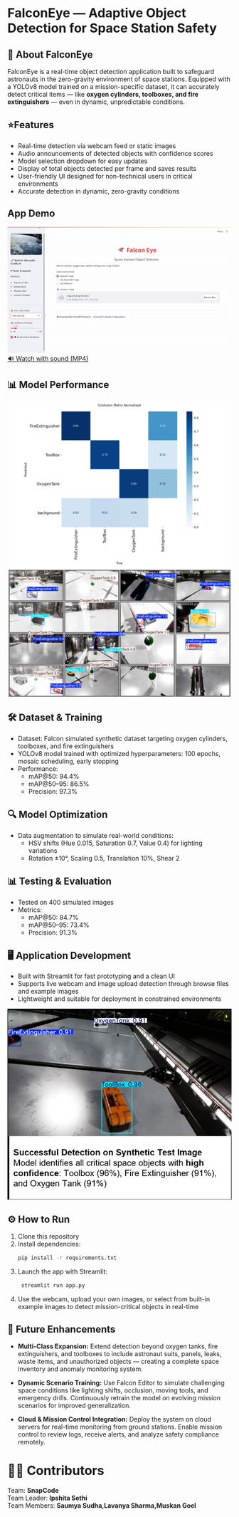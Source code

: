 # FalconEye — Adaptive Object Detection for Space Station Safety

## 🚀 About FalconEye

FalconEye is a real-time object detection application built to safeguard astronauts in the zero-gravity environment of space stations. Equipped with a YOLOv8 model trained on a mission-specific dataset, it can accurately detect critical items — like **oxygen cylinders, toolboxes, and fire extinguishers** — even in dynamic, unpredictable conditions.  

## ⭐Features   

- Real-time detection via webcam feed or static images  
- Audio announcements of detected objects with confidence scores  
- Model selection dropdown for easy updates  
- Display of total objects detected per frame and saves results  
- User-friendly UI designed for non-technical users in critical environments  
- Accurate detection in dynamic, zero-gravity conditions
## App Demo  
![FalconEye Demo](docs/FalconEye_Demo.gif)  
[🔊 Watch with sound (MP4)](docs/FalconEye_Demo.mp4)  

## 📊 Model Performance
<p align="center">
    <img src="results/confusion_matrix_normalized.png" width="500">  
  <img src="results/val_batch2_pred.jpg" width="500">
</p>  

## 🛠 Dataset & Training  
- Dataset: Falcon simulated synthetic dataset targeting oxygen cylinders, toolboxes, and fire extinguishers  
- YOLOv8 model trained with optimized hyperparameters: 100 epochs, mosaic scheduling, early stopping  
- Performance:  
  - mAP@50: 94.4%  
  - mAP@50–95: 86.5%  
  - Precision: 97.3%  

## 🔍 Model Optimization  
- Data augmentation to simulate real-world conditions:  
  - HSV shifts (Hue 0.015, Saturation 0.7, Value 0.4) for lighting variations
  - Rotation ±10°, Scaling 0.5, Translation 10%, Shear 2  

## 📊 Testing & Evaluation  
- Tested on 400 simulated images  
- Metrics:  
  - mAP@50: 84.7%  
  - mAP@50–95: 73.4%  
  - Precision: 91.3%  

## 🖥 Application Development  
- Built with Streamlit for fast prototyping and a clean UI  
- Supports live webcam and image upload detection through browse files and example images  
- Lightweight and suitable for deployment in constrained environments

   
![Detection Example:](docs/Detection_example.png)

## ⚙️ How to Run  
1. Clone this repository  
2. Install dependencies:  
   ```bash
   pip install -r requirements.txt  
3. Launch the app with Streamlit:
   ```bash  
    streamlit run app.py  
4. Use the webcam, upload your own images, or select from built-in example images to detect mission-critical objects in real-time

## 🎯 Future Enhancements  

- **Multi-Class Expansion:** Extend detection beyond oxygen tanks, fire extinguishers, and toolboxes to include astronaut suits, panels, leaks, waste items, and unauthorized objects — creating a complete space inventory and anomaly monitoring system.  

- **Dynamic Scenario Training:** Use Falcon Editor to simulate challenging space conditions like lighting shifts, occlusion, moving tools, and emergency drills. Continuously retrain the model on evolving mission scenarios for improved generalization.  

- **Cloud & Mission Control Integration:** Deploy the system on cloud servers for real-time monitoring from ground stations. Enable mission control to review logs, receive alerts, and analyze safety compliance remotely.  

 
# 🧑‍💻 Contributors
Team: **SnapCode**  
Team Leader: **Ipshita Sethi**  
Team Members: **Saumya Sudha,Lavanya Sharma,Muskan Goel**  

   
   

